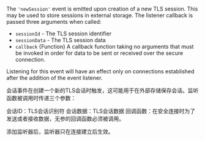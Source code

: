 <!-- YAML
added: v0.9.2
-->

The `'newSession'` event is emitted upon creation of a new TLS session. This may
be used to store sessions in external storage. The listener callback is passed
three arguments when called:


* `sessionId` - The TLS session identifier
* `sessionData` - The TLS session data
* `callback` {Function} A callback function taking no arguments that must be
  invoked in order for data to be sent or received over the secure connection.

Listening for this event will have an effect only on connections established
after the addition of the event listener.

会话事件在创建一个新的TLS会话时触发，这可能用于在外部存储保存会话。监听函数被调用时传递三个参数：

会话ID：TLS会话识别符
会话数据：TLS会话数据
回调函数：在安全连接时为了发送或者接收数据，无参的回调函数必须被调用。

添加监听器后，监听器只在连接建立后生效。
